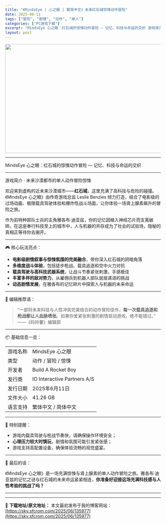 ```yaml
---
title: "《MindsEye | 心之眼 | 繁简中文》未来红石城惊悚动作冒险"
date: 2025-06-11
tags: ["冒险", "剧情", "动作", "单人"]
categories: ["PC游戏下载"]
excerpt: "MindsEye 心之眼：红石城的惊悚动作冒险 — 记忆、科技与命运的交织 游戏简介 · 未来沙漠都市的单人动作冒险惊悚 欢迎来到虚构的近未来沙漠城市——红石城，这里充满了高科技与危险的碰撞。《MindsEye 心之眼》由传奇游戏总监 Leslie Benzies 倾力打造，结合了电影级的过场动画、&hellip;"
layout: post
---
```


<img class="aligncenter size-full wp-image-135959" src="https://sky.sfcrom.com/wp-content/uploads/2025/06/2025061100415229.webp" alt="" width="616" height="353" />

<hr />

MindsEye 心之眼：红石城的惊悚动作冒险 — 记忆、科技与命运的交织

<hr />

游戏简介 · 未来沙漠都市的单人动作冒险惊悚

欢迎来到虚构的近未来沙漠城市——<strong>红石城</strong>，这里充满了高科技与危险的碰撞。《MindsEye 心之眼》由传奇游戏总监 Leslie Benzies 倾力打造，结合了电影级的过场动画、极限载具驾驶体验和爆炸性战斗场面，让你体验一场肾上腺素飙升的冒险之旅。

作为前特种部队士兵的主角雅各布·迪亚兹，你的记忆因植入神经芯片而支离破碎。在这座奉行科技至上的城市中，人与机器的共存成为了社会的试验场，隐秘的真相正等待你去揭开。

<hr />

🎮 核心玩法亮点：
<ul>
 	<li><strong>电影级剧情叙事与惊悚氛围的完美融合</strong>，带你深入红石城的阴暗角落</li>
 	<li><strong>多维度战斗体验</strong>，包括徒步枪战、载具追逐和空中火力对抗</li>
 	<li><strong>载具驾驶与高科技武器系统</strong>，让战斗节奏紧张刺激，手感极佳</li>
 	<li><strong>丰富多样的敌对势力</strong>，从雇佣兵到机器人部队层层递进的挑战</li>
 	<li><strong>动态剧情发展</strong>，在雅各布的记忆碎片中探索人与机器的未来命运</li>
</ul>

<hr />

🧠 编辑推荐语：
<blockquote>“一部将未来科技与人性冲突完美结合的动作冒险佳作，<strong>每一次载具追逐和枪战都让人血脉喷张</strong>。如果你爱紧张刺激的剧情驱动游戏，绝不能错过。”
——《码铃薯》编辑部</blockquote>

<hr />

📦 基础信息一览：
<table>
<tbody>
<tr>
<td>游戏名称</td>
<td>MindsEye 心之眼</td>
</tr>
<tr>
<td>类型</td>
<td>动作 / 冒险 / 惊悚</td>
</tr>
<tr>
<td>开发者</td>
<td>Build A Rocket Boy</td>
</tr>
<tr>
<td>发行商</td>
<td>IO Interactive Partners A/S</td>
</tr>
<tr>
<td>发行日期</td>
<td>2025年6月11日</td>
</tr>
<tr>
<td>文件大小</td>
<td>41.26 GB</td>
</tr>
<tr>
<td>语言支持</td>
<td>繁体中文 / 简体中文</td>
</tr>
</tbody>
</table>

<hr />

🧪 特别提醒：
<ul>
 	<li>游戏内载具驾驶与枪战节奏快，请确保操作环境安全；</li>
 	<li><strong>心理压力较大时慎玩</strong>，剧情和氛围可能引发紧张感；</li>
 	<li>游戏支持高配置设备，确保体验流畅的视觉盛宴。</li>
</ul>

<hr />

💬 最后的话：

《MindsEye 心之眼》是一场充满惊悚与肾上腺素的单人动作冒险之旅。雅各布·迪亚兹的记忆之谜与红石城的未来命运紧紧相连，<strong>你准备好迎接这场充满科技感与人性考验的挑战了吗？</strong>

<hr />

---
📖 **下载地址/原文地址：** 本文最初发布于我的博客网站：[https://sky.sfcrom.com/2025/06/135977](https://sky.sfcrom.com/2025/06/135977)
